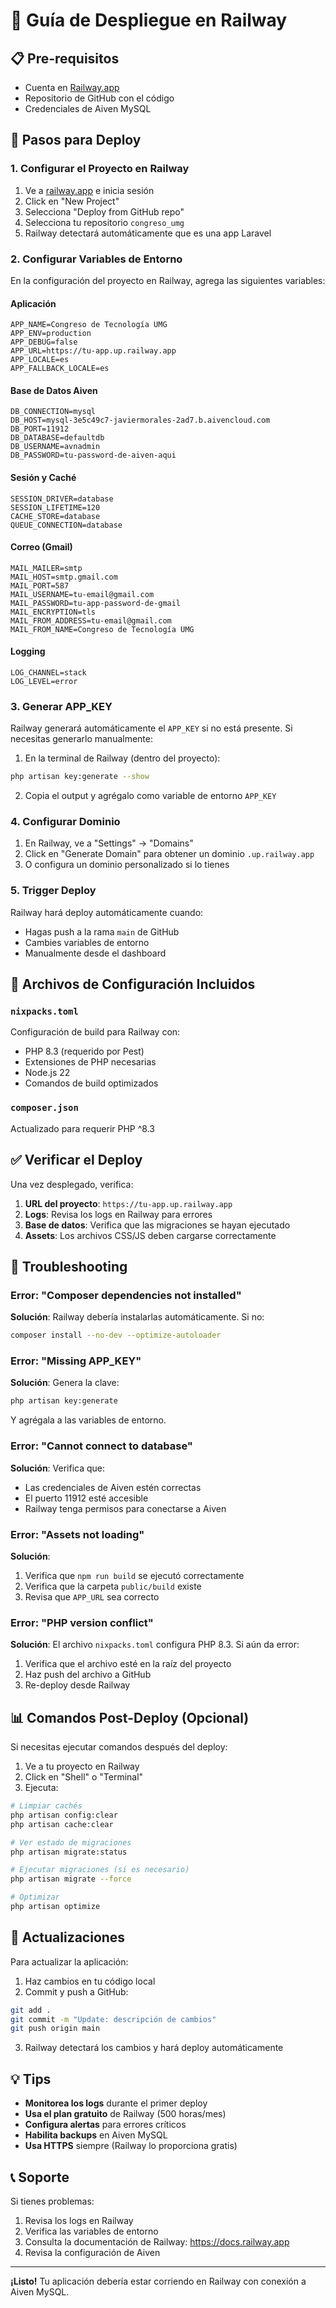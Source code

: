 # 🚂 Guía de Despliegue en Railway

## 📋 Pre-requisitos

- Cuenta en [Railway.app](https://railway.app)
- Repositorio de GitHub con el código
- Credenciales de Aiven MySQL

## 🚀 Pasos para Deploy

### 1. Configurar el Proyecto en Railway

1. Ve a [railway.app](https://railway.app) e inicia sesión
2. Click en "New Project"
3. Selecciona "Deploy from GitHub repo"
4. Selecciona tu repositorio `congreso_umg`
5. Railway detectará automáticamente que es una app Laravel

### 2. Configurar Variables de Entorno

En la configuración del proyecto en Railway, agrega las siguientes variables:

#### **Aplicación**
```env
APP_NAME=Congreso de Tecnología UMG
APP_ENV=production
APP_DEBUG=false
APP_URL=https://tu-app.up.railway.app
APP_LOCALE=es
APP_FALLBACK_LOCALE=es
```

#### **Base de Datos Aiven**
```env
DB_CONNECTION=mysql
DB_HOST=mysql-3e5c49c7-javiermorales-2ad7.b.aivencloud.com
DB_PORT=11912
DB_DATABASE=defaultdb
DB_USERNAME=avnadmin
DB_PASSWORD=tu-password-de-aiven-aqui
```

#### **Sesión y Caché**
```env
SESSION_DRIVER=database
SESSION_LIFETIME=120
CACHE_STORE=database
QUEUE_CONNECTION=database
```

#### **Correo (Gmail)**
```env
MAIL_MAILER=smtp
MAIL_HOST=smtp.gmail.com
MAIL_PORT=587
MAIL_USERNAME=tu-email@gmail.com
MAIL_PASSWORD=tu-app-password-de-gmail
MAIL_ENCRYPTION=tls
MAIL_FROM_ADDRESS=tu-email@gmail.com
MAIL_FROM_NAME=Congreso de Tecnología UMG
```

#### **Logging**
```env
LOG_CHANNEL=stack
LOG_LEVEL=error
```

### 3. Generar APP_KEY

Railway generará automáticamente el `APP_KEY` si no está presente. Si necesitas generarlo manualmente:

1. En la terminal de Railway (dentro del proyecto):
```bash
php artisan key:generate --show
```

2. Copia el output y agrégalo como variable de entorno `APP_KEY`

### 4. Configurar Dominio

1. En Railway, ve a "Settings" → "Domains"
2. Click en "Generate Domain" para obtener un dominio `.up.railway.app`
3. O configura un dominio personalizado si lo tienes

### 5. Trigger Deploy

Railway hará deploy automáticamente cuando:
- Hagas push a la rama `main` de GitHub
- Cambies variables de entorno
- Manualmente desde el dashboard

## 🔧 Archivos de Configuración Incluidos

### `nixpacks.toml`
Configuración de build para Railway con:
- PHP 8.3 (requerido por Pest)
- Extensiones de PHP necesarias
- Node.js 22
- Comandos de build optimizados

### `composer.json`
Actualizado para requerir PHP ^8.3

## ✅ Verificar el Deploy

Una vez desplegado, verifica:

1. **URL del proyecto**: `https://tu-app.up.railway.app`
2. **Logs**: Revisa los logs en Railway para errores
3. **Base de datos**: Verifica que las migraciones se hayan ejecutado
4. **Assets**: Los archivos CSS/JS deben cargarse correctamente

## 🐛 Troubleshooting

### Error: "Composer dependencies not installed"
**Solución**: Railway debería instalarlas automáticamente. Si no:
```bash
composer install --no-dev --optimize-autoloader
```

### Error: "Missing APP_KEY"
**Solución**: Genera la clave:
```bash
php artisan key:generate
```
Y agrégala a las variables de entorno.

### Error: "Cannot connect to database"
**Solución**: Verifica que:
- Las credenciales de Aiven estén correctas
- El puerto 11912 esté accesible
- Railway tenga permisos para conectarse a Aiven

### Error: "Assets not loading"
**Solución**: 
1. Verifica que `npm run build` se ejecutó correctamente
2. Verifica que la carpeta `public/build` existe
3. Revisa que `APP_URL` sea correcto

### Error: "PHP version conflict"
**Solución**: El archivo `nixpacks.toml` configura PHP 8.3. Si aún da error:
1. Verifica que el archivo esté en la raíz del proyecto
2. Haz push del archivo a GitHub
3. Re-deploy desde Railway

## 📊 Comandos Post-Deploy (Opcional)

Si necesitas ejecutar comandos después del deploy:

1. Ve a tu proyecto en Railway
2. Click en "Shell" o "Terminal"
3. Ejecuta:

```bash
# Limpiar cachés
php artisan config:clear
php artisan cache:clear

# Ver estado de migraciones
php artisan migrate:status

# Ejecutar migraciones (si es necesario)
php artisan migrate --force

# Optimizar
php artisan optimize
```

## 🔄 Actualizaciones

Para actualizar la aplicación:

1. Haz cambios en tu código local
2. Commit y push a GitHub:
```bash
git add .
git commit -m "Update: descripción de cambios"
git push origin main
```
3. Railway detectará los cambios y hará deploy automáticamente

## 💡 Tips

- **Monitorea los logs** durante el primer deploy
- **Usa el plan gratuito** de Railway (500 horas/mes)
- **Configura alertas** para errores críticos
- **Habilita backups** en Aiven MySQL
- **Usa HTTPS** siempre (Railway lo proporciona gratis)

## 📞 Soporte

Si tienes problemas:
1. Revisa los logs en Railway
2. Verifica las variables de entorno
3. Consulta la documentación de Railway: https://docs.railway.app
4. Revisa la configuración de Aiven

---

**¡Listo!** Tu aplicación debería estar corriendo en Railway con conexión a Aiven MySQL.

